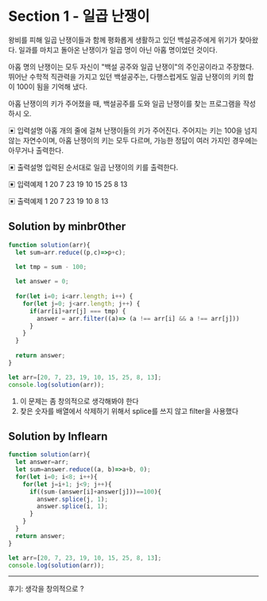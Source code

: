 # Section 1 - 일곱 난쟁이

왕비를 피해 일곱 난쟁이들과 함께 평화롭게 생활하고 있던 백설공주에게 위기가 찾아왔다. 일과를 마치고 돌아온 난쟁이가 일곱 명이 아닌 아홉 명이었던 것이다.

아홉 명의 난쟁이는 모두 자신이 "백설 공주와 일곱 난쟁이"의 주인공이라고 주장했다. 뛰어난 수학적 직관력을 가지고 있던 백설공주는, 다행스럽게도 일곱 난쟁이의 키의 합이 100이 됨을 기억해 냈다.

아홉 난쟁이의 키가 주어졌을 때, 백설공주를 도와 일곱 난쟁이를 찾는 프로그램을 작성하시 오.

▣ 입력설명 아홉 개의 줄에 걸쳐 난쟁이들의 키가 주어진다. 주어지는 키는 100을 넘지 않는 자연수이며, 아홉 난쟁이의 키는 모두 다르며, 가능한 정답이 여러 가지인 경우에는 아무거나 출력한다.

▣ 출력설명 입력된 순서대로 일곱 난쟁이의 키를 출력한다.

▣ 입력예제 1 20 7 23 19 10 15 25 8 13

▣ 출력예제 1 20 7 23 19 10 8 13



## Solution by minbr0ther

```js
function solution(arr){
  let sum=arr.reduce((p,c)=>p+c);

  let tmp = sum - 100;
  
  let answer = 0;
  
  for(let i=0; i<arr.length; i++) {
    for(let j=0; j<arr.length; j++) {
      if(arr[i]+arr[j] === tmp) {
        answer = arr.filter((a)=> (a !== arr[i] && a !== arr[j]))
      }
    }
  }
  
  return answer;
}

let arr=[20, 7, 23, 19, 10, 15, 25, 8, 13];
console.log(solution(arr));
```

1. 이 문제는 좀 창의적으로 생각해봐야 한다
2. 찾은 숫자를 배열에서 삭제하기 위해서 splice를 쓰지 않고 filter을 사용했다



## Solution by Inflearn

```js
function solution(arr){
  let answer=arr;
  let sum=answer.reduce((a, b)=>a+b, 0);
  for(let i=0; i<8; i++){
    for(let j=i+1; j<9; j++){
      if((sum-(answer[i]+answer[j]))==100){
        answer.splice(j, 1);
        answer.splice(i, 1);
      }
    }
  }
  return answer;
}

let arr=[20, 7, 23, 19, 10, 15, 25, 8, 13];
console.log(solution(arr));
```

------

후기: 생각을 창의적으로 ?

